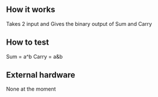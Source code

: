 <!---

This file is used to generate your project datasheet. Please fill in the information below and delete any unused
sections.

You can also include images in this folder and reference them in the markdown. Each image must be less than
512 kb in size, and the combined size of all images must be less than 1 MB.
-->

## How it works

Takes 2 input and Gives the binary output of Sum and Carry

## How to test

Sum = a^b
Carry = a&b

## External hardware

None at the moment
